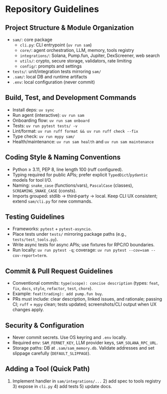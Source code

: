 # Repository Guidelines

## Project Structure & Module Organization
- `sam/`: core package
  - `cli.py`: CLI entrypoint (`uv run sam`)
  - `core/`: agent orchestration, LLM, memory, tools registry
  - `integrations/`: Solana, Pump.fun, Jupiter, DexScreener, web search
  - `utils/`: crypto, secure storage, validators, rate limiting
  - `config/`: prompts and settings
- `tests/`: unit/integration tests mirroring `sam/`
- `.sam/`: local DB and runtime artifacts
- `.env`: local configuration (never commit)

## Build, Test, and Development Commands
- Install deps: `uv sync`
- Run agent (interactive): `uv run sam`
- Onboarding flow: `uv run sam onboard`
- Tests: `uv run pytest tests/ -v`
- Lint/format: `uv run ruff format && uv run ruff check --fix`
- Type check: `uv run mypy sam/`
- Health/maintenance: `uv run sam health` and `uv run sam maintenance`

## Coding Style & Naming Conventions
- Python ≥ 3.11, PEP 8, line length 100 (ruff configured).
- Typing required for public APIs; prefer explicit `TypedDict`/`pydantic` models for tool I/O.
- Naming: `snake_case` (functions/vars), `PascalCase` (classes), `SCREAMING_SNAKE_CASE` (consts).
- Imports grouped: stdlib → third‑party → local. Keep CLI UX consistent; extend `sam/cli.py` for new commands.

## Testing Guidelines
- Frameworks: `pytest` + `pytest-asyncio`.
- Place tests under `tests/` mirroring package paths (e.g., `tests/test_tools.py`).
- Write async tests for async APIs; use fixtures for RPC/IO boundaries.
- Run locally: `uv run pytest -q`; coverage: `uv run pytest --cov=sam --cov-report=term`.

## Commit & Pull Request Guidelines
- Conventional commits: `type(scope): concise description` (types: `feat`, `fix`, `docs`, `style`, `refactor`, `test`, `chore`).
- Example: `feat(trading): add pump.fun buy`.
- PRs must include: clear description, linked issues, and rationale; passing CI; `ruff` + `mypy` clean; tests updated; screenshots/CLI output when UX changes apply.

## Security & Configuration
- Never commit secrets. Use OS keyring and `.env` locally.
- Required env: `SAM_FERNET_KEY`, LLM provider keys, `SAM_SOLANA_RPC_URL`.
- Storage paths: DB at `.sam/sam_memory.db`. Validate addresses and set slippage carefully (`DEFAULT_SLIPPAGE`).

## Adding a Tool (Quick Path)
1) Implement handler in `sam/integrations/...`  2) add spec to tools registry  3) expose in `cli.py`  4) add tests  5) update docs.

